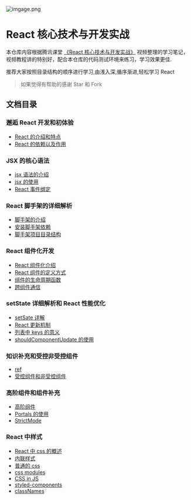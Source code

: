 ![imgage.png](https://image.baidu.com/search/detail?ct=503316480&z=0&ipn=d&word=react%20%E5%9B%BE%E7%89%87&step_word=&hs=2&pn=7&spn=0&di=17380&pi=0&rn=1&tn=baiduimagedetail&is=0%2C0&istype=0&ie=utf-8&oe=utf-8&in=&cl=2&lm=-1&st=undefined&cs=3456230352%2C3263357922&os=1020448581%2C3008981289&simid=4293831931%2C837856271&adpicid=0&lpn=0&ln=1309&fr=&fmq=1618815933823_R&fm=&ic=undefined&s=undefined&hd=undefined&latest=undefined&copyright=undefined&se=&sme=&tab=0&width=undefined&height=undefined&face=undefined&ist=&jit=&cg=&bdtype=0&oriquery=&objurl=https%3A%2F%2Fgimg2.baidu.com%2Fimage_search%2Fsrc%3Dhttp%3A%2F%2Fimg.mp.itc.cn%2Fupload%2F20170310%2F3a009623498e468298ebe34b127b6f17.jpg%26refer%3Dhttp%3A%2F%2Fimg.mp.itc.cn%26app%3D2002%26size%3Df9999%2C10000%26q%3Da80%26n%3D0%26g%3D0n%26fmt%3Djpeg%3Fsec%3D1621407989%26t%3Dbcae42ebba1feb2bf97c3e1c9df58b1c&fromurl=ippr_z2C%24qAzdH3FAzdH3F4p_z%26e3Bf5i7_z%26e3Bv54AzdH3Fda80an8aAzdH3Fg9bdlacama_z%26e3Bfip4s&gsm=8&rpstart=0&rpnum=0&islist=&querylist=&force=undefined)

# React 核心技术与开发实战

本仓库内容根据腾讯课堂 [《React 核心技术与开发实战》](https://ke.qq.com/course/2555753) 视频整理的学习笔记，视频教程讲的特别好，配合本仓库的代码测试环境来练习，学习效果更佳.

推荐大家按照目录结构的顺序进行学习,由浅入深,循序渐进,轻松学习 React

> 如果觉得有帮助的感谢 Star 和 Fork

## 文档目录

### 邂逅 React 开发和初体验

- [React 的介绍和特点](01_邂逅React开发和初体验/md/01_React的介绍和特点.md)
- [React 的依赖以及作用](01_邂逅React开发和初体验/md/02_React的依赖以及作用.md)

### JSX 的核心语法

- [jsx 语法的介绍](02_JSX的核心语法/md/01_jsx语法的介绍.md)
- [jsx 的使用](02_JSX的核心语法/md/02_jsx的使用.md)
- [React 事件绑定](02_JSX的核心语法/md/03_React事件绑定.md)

### React 脚手架的详细解析

- [脚手架的介绍](04_React脚手架的详细解析/md/01_脚手架的介绍.md)
- [安装脚手架依赖](04_React脚手架的详细解析/md/02_安装脚手架依赖.md)
- [脚手架项目目录结构](04_React脚手架的详细解析/md/03_脚手架项目目录结构.md)

### React 组件化开发

- [React 组件化介绍](05_React组件化开发/md/01_React组件化介绍.md)
- [React 组件的定义方式](05_React组件化开发/md/02_React组件的定义方式.md)
- [组件的生命周期函数](05_React组件化开发/md/03_组件的生命周期函数.md)
- [跨组件通信](05_React组件化开发/md/04_跨组件通信.md)

### setState 详细解析和 React 性能优化

- [setSate 详解](05_React组件化开发/md/05_setSate详解.md)
- [React 更新机制](05_React组件化开发/md/06_React更新机制.md)
- [列表中 keys 的意义](05_React组件化开发/md/07_列表中keys的意义.md)
- [shouldComponentUpdate 的使用](05_React组件化开发/md/08_shouldComponentUpdate的使用.md)

### 知识补充和受控非受控组件

- [ref](05_React组件化开发/md/09_ref.md)
- [受控组件和非受控组件](05_React组件化开发/md/10_受控组件和非受控组件.md)

### 高阶组件和组件补充

- [高阶组件](05_React组件化开发/md/11_高阶组件.md)
- [Portals 的使用](05_React组件化开发/md/12_Portals的使用.md)
- [StrictMode](05_React组件化开发/md/13_StrictMode.md)

### React 中样式

- [React 中 css 的概述](06_React中的样式/md/01_React中css的概述.md)
- [内联样式](06_React中的样式/md/02_内联样式.md)
- [普通的 css](06_React中的样式/md/03_普通的css.md)
- [css modules](06_React中的样式/md/04_cssModules.md)
- [CSS in JS](06_React中的样式/md/05_cssInJs.md)
- [styled-components](06_React中的样式/md/06_styled-components.md)
- [classNames](06_React中的样式/md/07_classNames.md)

